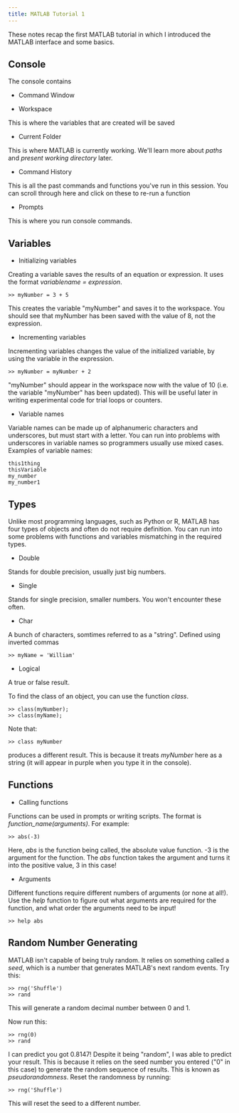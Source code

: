 ```yaml
---
title: MATLAB Tutorial 1
---
```


These notes recap the first MATLAB tutorial in which I introduced the MATLAB interface and some basics.

Console
-------

The console contains

-   Command Window

-   Workspace

This is where the variables that are created will be saved

-   Current Folder

This is where MATLAB is currently working. We'll learn more about
*paths* and *present working directory* later.

-   Command History

This is all the past commands and functions you've run in this session.
You can scroll through here and click on these to re-run a function

-   Prompts

This is where you run console commands.

Variables
---------

-   Initializing variables

Creating a variable saves the results of an equation or expression. It
uses the format *variablename = expression*.

    >> myNumber = 3 + 5

This creates the variable "myNumber" and saves it to the workspace. You
should see that myNumber has been saved with the value of 8, not the
expression.

-   Incrementing variables

Incrementing variables changes the value of the initialized variable, by
using the variable in the expression.

    >> myNumber = myNumber + 2

"myNumber" should appear in the workspace now with the value of 10 (i.e.
the variable "myNumber" has been updated). This will be useful later in
writing experimental code for trial loops or counters.

-   Variable names

Variable names can be made up of alphanumeric characters and
underscores, but must start with a letter. You can run into problems
with underscores in variable names so programmers usually use mixed
cases. Examples of variable names:

    this1thing
    thisVariable
    my_number
    my_number1

Types
-----

Unlike most programming languages, such as Python or R, MATLAB has four
types of objects and often do not require definition. You can run into
some problems with functions and variables mismatching in the required
types.

-   Double

Stands for double precision, usually just big numbers.

-   Single

Stands for single precision, smaller numbers. You won't encounter these
often.

-   Char

A bunch of characters, somtimes referred to as a "string". Defined using
inverted commas

    >> myName = 'William'

-   Logical

A true or false result.

To find the class of an object, you can use the function *class*.

    >> class(myNumber);
    >> class(myName);

Note that:

    >> class myNumber

produces a different result. This is because it treats *myNumber* here
as a string (it will appear in purple when you type it in the console).

Functions
---------

-   Calling functions

Functions can be used in prompts or writing scripts. The format is
*function\_name(arguments)*. For example:

    >> abs(-3)

Here, *abs* is the function being called, the absolute value function.
-3 is the argument for the function. The *abs* function takes the
argument and turns it into the positive value, 3 in this case!

-   Arguments

Different functions require different numbers of arguments (or none at
all!). Use the *help* function to figure out what arguments are required
for the function, and what order the arguments need to be input!

    >> help abs

Random Number Generating
------------------------

MATLAB isn't capable of being truly random. It relies on something
called a *seed*, which is a number that generates MATLAB's next random
events. Try this:

    >> rng('Shuffle')
    >> rand

This will generate a random decimal number between 0 and 1.

Now run this:

    >> rng(0)
    >> rand

I can predict you got 0.8147! Despite it being "random", I was able to
predict your result. This is because it relies on the seed number you
entered ("0" in this case) to generate the random sequence of results.
This is known as *pseudorandomness*. Reset the randomness by running:

    >> rng('Shuffle')

This will reset the seed to a different number.
